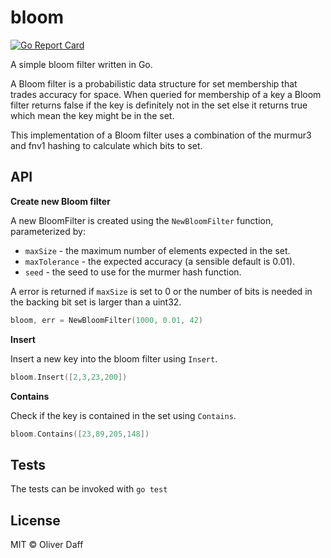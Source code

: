 # bloom

[![Go Report Card](https://goreportcard.com/badge/github.com/oliverdaff/bloom)](https://goreportcard.com/report/github.com/oliverdaff/bloom)

A simple bloom filter written in Go. 

A Bloom filter is a probabilistic data structure for set membership
that trades accuracy for space.  When queried for membership of a key a Bloom filter returns false if the key is definitely not in the set else it returns true which mean the key might be in the set.

This implementation of a Bloom filter uses a combination of the
murmur3 and fnv1 hashing to calculate which bits to set.

## API

__Create new Bloom filter__

A new BloomFilter is created using the `NewBloomFilter` function,
parameterized by:
*   `maxSize` - the maximum number of elements expected in the set.
*   `maxTolerance` - the expected accuracy (a sensible default is 0.01).
*   `seed` - the seed to use for the murmer hash function.

A error is returned if `maxSize` is set to 0 or the number of bits is needed in the backing bit set is larger than a uint32.
```go
bloom, err = NewBloomFilter(1000, 0.01, 42)
```

__Insert__

Insert a new key into the bloom filter using `Insert`.
```go
bloom.Insert([2,3,23,200])
```

__Contains__

Check if the key is contained in the set using `Contains`.

```go
bloom.Contains([23,89,205,148])
```



## Tests
The tests can be invoked with `go test`

## License
MIT © Oliver Daff
